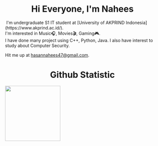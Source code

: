 <h1 align= "center">Hi Everyone, I'm Nahees
</h1>
<img href="naruto-anime.gif"/img>
I'm undergraduate S1 IT student at [University of AKPRIND Indonesia](https://www.akprind.ac.id/).<br>
I'm interested in Music🎧, Movies🎬, Gaming🎮.<br>
I have done many project using C++, Python, Java.
I also have interest to study about Computer Security.

Hit me up at hasannahees47@gmail.com.<br>
 <h1 align= "center">Github Statistic
</h1>
<p align="left">
<a href="https://github.com/nacchipedia">
  <img height="180em" src="https://github-readme-stats-eight-theta.vercel.app/api?username=nacchipedia&show_icons=true&theme=algolia&include_all_commits=true&count_private=true"/>
</a>
</p>
